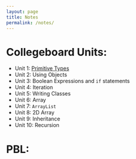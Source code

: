 ```yaml
---
layout: page
title: Notes
permalink: /notes/
---
```


# Collegeboard Units:
- Unit 1: [Primitive Types]({{site.baseurl}}/markdown/logs/2022/08/28/AP-CSA-Week1.html)
- Unit 2: Using Objects
- Unit 3: Boolean Expressions and ```if``` statements
- Unit 4: Iteration
- Unit 5: Writing Classes
- Unit 6: Array
- Unit 7: `ArrayList`
- Unit 8: 2D Array
- Unit 9: Inheritance
- Unit 10: Recursion

# PBL:
